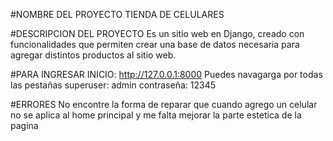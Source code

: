 #NOMBRE DEL PROYECTO
TIENDA DE CELULARES

#DESCRIPCION DEL PROYECTO
Es un sitio web en Django, creado con funcionalidades que permiten crear una base de datos necesaria para agregar distintos productos al sitio web.

#PARA INGRESAR
INICIO: http://127.0.0.1:8000
Puedes navagarga por todas las pestañas
superuser: admin
contraseña: 12345

#ERRORES
No encontre la forma de reparar que cuando agrego un celular no se aplica al home principal
y me falta mejorar la parte estetica de la pagina


